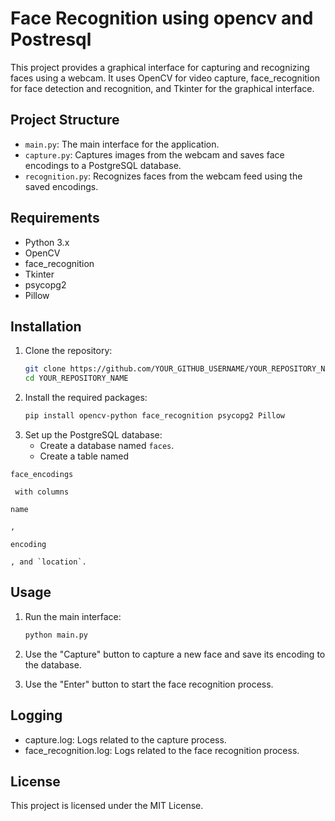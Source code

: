 # Face Recognition using opencv and Postresql

This project provides a graphical interface for capturing and recognizing faces using a webcam. It uses OpenCV for video capture, face_recognition for face detection and recognition, and Tkinter for the graphical interface.

## Project Structure


- `main.py`: The main interface for the application.
- `capture.py`: Captures images from the webcam and saves face encodings to a PostgreSQL database.
- `recognition.py`: Recognizes faces from the webcam feed using the saved encodings.

## Requirements

- Python 3.x
- OpenCV
- face_recognition
- Tkinter
- psycopg2
- Pillow

## Installation

1. Clone the repository:
   ```sh
   git clone https://github.com/YOUR_GITHUB_USERNAME/YOUR_REPOSITORY_NAME.git
   cd YOUR_REPOSITORY_NAME

2. Install the required packages:
   ```sh
   pip install opencv-python face_recognition psycopg2 Pillow

3. Set up the PostgreSQL database:
   - Create a database named `faces`.
   - Create a table named 
```PSQL
face_encodings

 with columns 

name

, 

encoding

, and `location`.
```
## Usage

1. Run the main interface:
   ```sh
   python main.py
   ```

2. Use the "Capture" button to capture a new face and save its encoding to the database.

3. Use the "Enter" button to start the face recognition process.

## Logging

- capture.log: Logs related to the capture process.
- face_recognition.log: Logs related to the face recognition process.

## License

This project is licensed under the MIT License.
```

